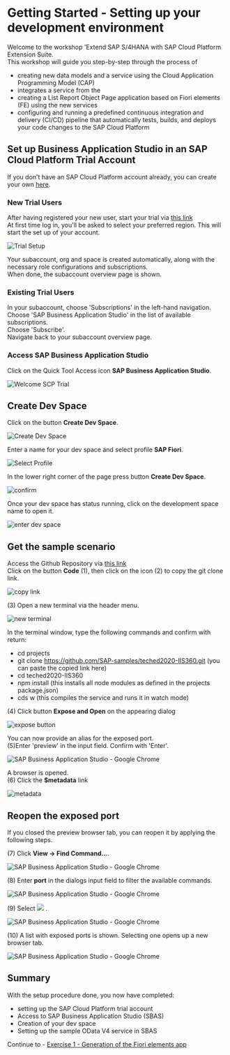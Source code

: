 # Getting Started - Setting up your development environment

Welcome to the workshop 'Extend SAP S/4HANA with SAP Cloud Platform Extension Suite.\
This workshop will guide you step-by-step through the process of 
- creating new data models and a service using the Cloud Application Programming Model (CAP)
- integrates a service from the 
- creating a List Report Object Page application based on Fiori elements (FE) using the new services
- configuring and running a predefined continuous integration and delivery (CI/CD) pipeline that automatically tests, builds, and deploys your code changes to the SAP Cloud Platform

## Set up Business Application Studio in an SAP Cloud Platform Trial Account

If you don't have an SAP Cloud Platform account already, you can create your own [here](https://www.sap.com/products/cloud-platform/get-started.html).

### New Trial Users

After having registered your new user, start your trial via [this link](https://account.hanatrial.ondemand.com/register)\
At first time log in, you'll be asked to select your preferred region.
This will start the set up of your account.

![Trial Setup](../ex0/images/00_00_0010.png)

Your subaccount, org and space is created automatically, along with the necessary role configurations and subscriptions.\
When done, the subaccount overview page is shown.

### Existing Trial Users

In your subaccount, choose 'Subscriptions' in the left-hand navigation.\
Choose 'SAP Business Application Studio' in the list of available subscriptions.\
Choose 'Subscribe'.\
Navigate back to your subaccount overview page.

### Access SAP Business Application Studio

Click on the Quick Tool Access icon **SAP Business Application Studio**.

![Welcome SCP Trial](../ex0/images/00_00_0020.png)

## Create Dev Space

Click on the button **Create Dev Space**.

![Create Dev Space](../ex0/images/00_00_0030.png)

Enter a name for your dev space and select profile **SAP Fiori**.

![Select Profile](../ex0/images/00_00_0040.png)

In the lower right corner of the page press button **Create Dev Space**.

![confirm](../ex0/images/00_00_0050.png)<br>

Once your dev space has status running, click on the development space name to open it.

![enter dev space](../ex0/images/00_00_0060.png)

## Get the sample scenario

Access the Github Repository via [this link](https://github.com/SAP-samples/teched2020-IIS360)\
Click on the button **Code** (1), then click on the icon (2) to copy the git clone link.

![copy link](../ex0/images/00_00_0070.png)

(3) Open a new terminal via the header menu.

![new terminal](../ex0/images/00_00_0080.png)

In the terminal window, type the following commands and confirm with return:
- cd projects
- git clone https://github.com/SAP-samples/teched2020-IIS360.git (you can paste the copied link here)
- cd teched2020-IIS360
- npm install (this installs all node modules as defined in the projects package.json)
- cds w (this compiles the service and runs it in watch mode)

(4) Click button **Expose and Open** on the appearing dialog

![expose button](../ex0/images/00_00_0110.png)

You can now provide an alias for the exposed port.\
(5)Enter 'preview' in the input field. Confirm with 'Enter'.

![SAP Business Application Studio - Google Chrome](../ex0/images/00_00_0120.png)

A browser is opened.\
(6) Click the **$metadata** link

![metadata](../ex0/images/00_00_0130.png)

## Reopen the exposed port

If you closed the preview browser tab, you can reopen it by applying the following steps.

(7) Click **View -> Find Command...**.

![SAP Business Application Studio - Google Chrome](images/img_039.png)

(8) Enter **port** in the dialogs input field to filter the available commands.

![SAP Business Application Studio - Google Chrome](images/img_039a.png)

(9) Select ![](images/fieldicon03.png) .

![SAP Business Application Studio - Google Chrome](images/img_040.png)

(10) A list with exposed ports is shown. Selecting one opens up a new browser tab.

![SAP Business Application Studio - Google Chrome](images/img_041.png)

## Summary

With the setup procedure done, you now have completed:
- setting up the SAP Cloud Platform trial account
- Access to SAP Business Application Studio (SBAS)
- Creation of your dev space
- Setting up the sample OData V4 service in SBAS

Continue to - [Exercise 1 - Generation of the Fiori elements app](../ex1/README.md)
